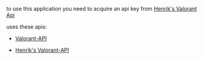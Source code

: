 to use this application you need to acquire an api key from [Henrik's Valorant Api](https://docs.henrikdev.xyz/valorant/changes/v4.0.0)

uses these apis:

- [Valorant-API](https://valorant-api.com/)

- [Henrik's Valorant-API](https://docs.henrikdev.xyz/)
